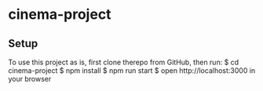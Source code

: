 # cinema-project

## Setup
To use this project as is, first clone therepo from GitHub, then run:
$ cd cinema-project
$ npm install 
$ npm run start
$ open http://localhost:3000 in your browser
